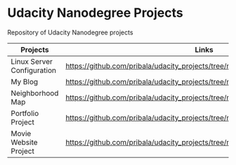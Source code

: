 # Udacity Nanodegree Projects
Repository of Udacity Nanodegree projects

Projects | Links
-------- | -----------
Linux Server Configuration | https://github.com/pribala/udacity_projects/tree/master/Linux_Server_Configuration
My Blog | https://github.com/pribala/udacity_projects/tree/master/MyBlog
Neighborhood Map | https://github.com/pribala/udacity_projects/tree/master/Neighborhood_Map
Portfolio Project | https://github.com/pribala/udacity_projects/tree/master/Portfolio_Project
Movie Website Project | https://github.com/pribala/udacity_projects/tree/master/movie_website_project
 
